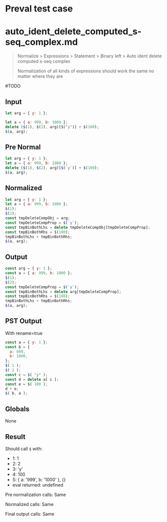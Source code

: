 # Preval test case

# auto_ident_delete_computed_s-seq_complex.md

> Normalize > Expressions > Statement > Binary left > Auto ident delete computed s-seq complex
>
> Normalization of all kinds of expressions should work the same no matter where they are

#TODO

## Input

`````js filename=intro
let arg = { y: 1 };

let a = { a: 999, b: 1000 };
delete ($(1), $(2), arg)[$("y")] + $(100);
$(a, arg);
`````

## Pre Normal


`````js filename=intro
let arg = { y: 1 };
let a = { a: 999, b: 1000 };
delete ($(1), $(2), arg)[$(`y`)] + $(100);
$(a, arg);
`````

## Normalized


`````js filename=intro
let arg = { y: 1 };
let a = { a: 999, b: 1000 };
$(1);
$(2);
const tmpDeleteCompObj = arg;
const tmpDeleteCompProp = $(`y`);
const tmpBinBothLhs = delete tmpDeleteCompObj[tmpDeleteCompProp];
const tmpBinBothRhs = $(100);
tmpBinBothLhs + tmpBinBothRhs;
$(a, arg);
`````

## Output


`````js filename=intro
const arg = { y: 1 };
const a = { a: 999, b: 1000 };
$(1);
$(2);
const tmpDeleteCompProp = $(`y`);
const tmpBinBothLhs = delete arg[tmpDeleteCompProp];
const tmpBinBothRhs = $(100);
tmpBinBothLhs + tmpBinBothRhs;
$(a, arg);
`````

## PST Output

With rename=true

`````js filename=intro
const a = { y: 1 };
const b = {
  a: 999,
  b: 1000,
};
$( 1 );
$( 2 );
const c = $( "y" );
const d = delete a[ c ];
const e = $( 100 );
d + e;
$( b, a );
`````

## Globals

None

## Result

Should call `$` with:
 - 1: 1
 - 2: 2
 - 3: 'y'
 - 4: 100
 - 5: { a: '999', b: '1000' }, {}
 - eval returned: undefined

Pre normalization calls: Same

Normalized calls: Same

Final output calls: Same
